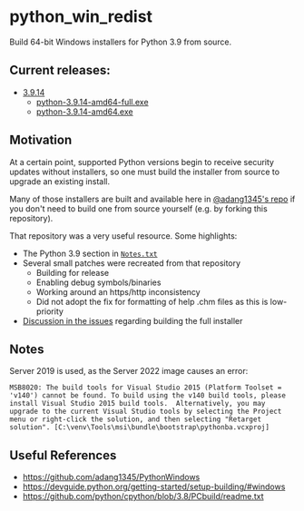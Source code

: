 # python_win_redist

Build 64-bit Windows installers for Python 3.9 from source.

## Current releases:

* [3.9.14](https://github.com/xenago/python_win_redist/releases/tag/UserBuild_2022.09.28_05-04)
  * [python-3.9.14-amd64-full.exe](https://github.com/xenago/python_win_redist/releases/download/UserBuild_2022.09.28_05-04/python-3.9.14-amd64-full.exe)
  * [python-3.9.14-amd64.exe](https://github.com/xenago/python_win_redist/releases/download/UserBuild_2022.09.28_05-04/python-3.9.14-amd64.exe)

## Motivation

At a certain point, supported Python versions begin to receive security updates without installers, so one must build the installer from source to upgrade an existing install.

Many of those installers are built and available here in [@adang1345's repo](https://github.com/adang1345/PythonWindows) if you don't need to build one from source yourself (e.g. by forking this repository).

That repository was a very useful resource. Some highlights:

* The Python 3.9 section in [`Notes.txt`](https://github.com/adang1345/PythonWindows/blob/master/Notes.txt)
* Several small patches were recreated from that repository
  * Building for release
  * Enabling debug symbols/binaries
  * Working around an https/http inconsistency
  * Did not adopt the fix for formatting of help .chm files as this is low-priority
* [Discussion in the issues](https://github.com/adang1345/PythonWindows/issues/4#issuecomment-1004194012) regarding building the full installer

## Notes

Server 2019 is used, as the Server 2022 image causes an error:

`MSB8020: The build tools for Visual Studio 2015 (Platform Toolset = 'v140') cannot be found. To build using the v140 build tools, please install Visual Studio 2015 build tools.  Alternatively, you may upgrade to the current Visual Studio tools by selecting the Project menu or right-click the solution, and then selecting "Retarget solution". [C:\venv\Tools\msi\bundle\bootstrap\pythonba.vcxproj]`

## Useful References

* https://github.com/adang1345/PythonWindows
* https://devguide.python.org/getting-started/setup-building/#windows
* https://github.com/python/cpython/blob/3.8/PCbuild/readme.txt
